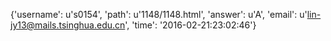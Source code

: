 {'username': u's0154', 'path': u'1148/1148.html', 'answer': u'A', 'email': u'lin-jy13@mails.tsinghua.edu.cn', 'time': '2016-02-21:23:02:46'}